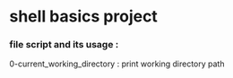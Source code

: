 # shell basics  project
### file script and its usage :
0-current_working_directory : print working directory path

